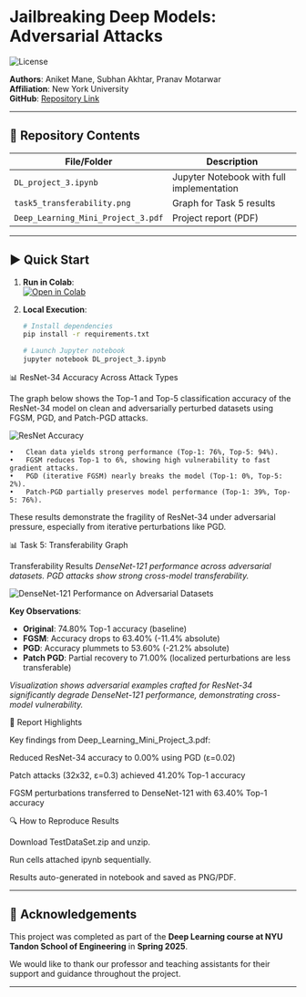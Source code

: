 # Jailbreaking Deep Models: Adversarial Attacks  
![License](https://img.shields.io/badge/License-MIT-blue)

**Authors**: Aniket Mane, Subhan Akhtar, Pranav Motarwar  
**Affiliation**: New York University  
**GitHub**: [Repository Link](https://github.com/PranavMotarwar/Jailbreaking-Deep-Models)  

---

## 📂 Repository Contents
| File/Folder       | Description                                  |
|--------------------|----------------------------------------------|
| `DL_project_3.ipynb` | Jupyter Notebook with full implementation    |
| `task5_transferability.png` | Graph for Task 5 results                  |
| `Deep_Learning_Mini_Project_3.pdf` | Project report (PDF)             |

---

## ▶️ Quick Start
1. **Run in Colab**:  
   [![Open in Colab](https://colab.research.google.com/assets/colab-badge.svg)](https://colab.research.google.com/github/yourusername/jailbreaking-deep-models/blob/main/DL_project_3.ipynb)

2. **Local Execution**:
   ```bash
   # Install dependencies
   pip install -r requirements.txt
   
   # Launch Jupyter notebook
   jupyter notebook DL_project_3.ipynb

📊 ResNet-34 Accuracy Across Attack Types

The graph below shows the Top-1 and Top-5 classification accuracy of the ResNet-34 model on clean and adversarially perturbed datasets using FGSM, PGD, and Patch-PGD attacks.

![ResNet Accuracy](Task4result.png)

	•	Clean data yields strong performance (Top-1: 76%, Top-5: 94%).
	•	FGSM reduces Top-1 to 6%, showing high vulnerability to fast gradient attacks.
	•	PGD (iterative FGSM) nearly breaks the model (Top-1: 0%, Top-5: 2%).
	•	Patch-PGD partially preserves model performance (Top-1: 39%, Top-5: 76%).

These results demonstrate the fragility of ResNet-34 under adversarial pressure, especially from iterative perturbations like PGD.

📊 Task 5: Transferability Graph

Transferability Results
*DenseNet-121 performance across adversarial datasets.
PGD attacks show strong cross-model transferability.*

![DenseNet-121 Performance on Adversarial Datasets](Results.png)

**Key Observations**:
- **Original**: 74.80% Top-1 accuracy (baseline)  
- **FGSM**: Accuracy drops to 63.40% (-11.4% absolute)  
- **PGD**: Accuracy plummets to 53.60% (-21.2% absolute)  
- **Patch PGD**: Partial recovery to 71.00% (localized perturbations are less transferable)  

*Visualization shows adversarial examples crafted for ResNet-34 significantly degrade DenseNet-121 performance, demonstrating cross-model vulnerability.*

📄 Report Highlights

Key findings from Deep_Learning_Mini_Project_3.pdf:

Reduced ResNet-34 accuracy to 0.00% using PGD (ε=0.02)

Patch attacks (32x32, ε=0.3) achieved 41.20% Top-1 accuracy

FGSM perturbations transferred to DenseNet-121 with 63.40% Top-1 accuracy


🔍 How to Reproduce Results

Download TestDataSet.zip and unzip.

Run cells attached ipynb sequentially.

Results auto-generated in notebook and saved as PNG/PDF.



---

## 🤝 Acknowledgements

This project was completed as part of the **Deep Learning course at NYU Tandon School of Engineering** in **Spring 2025**.

We would like to thank our professor and teaching assistants for their support and guidance throughout the project.

---
